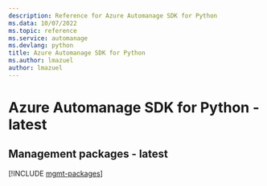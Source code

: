 ```yaml
---
description: Reference for Azure Automanage SDK for Python
ms.data: 10/07/2022
ms.topic: reference
ms.service: automanage
ms.devlang: python
title: Azure Automanage SDK for Python
ms.author: lmazuel
author: lmazuel
---
```

# Azure Automanage SDK for Python - latest

## Management packages - latest
[!INCLUDE [mgmt-packages](automanage-mgmt-index.md)]